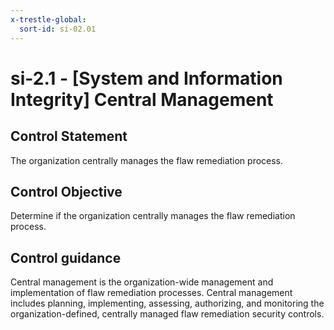 ```yaml
---
x-trestle-global:
  sort-id: si-02.01
---
```


# si-2.1 - \[System and Information Integrity\] Central Management

## Control Statement

The organization centrally manages the flaw remediation process.

## Control Objective

Determine if the organization centrally manages the flaw remediation process.

## Control guidance

Central management is the organization-wide management and implementation of flaw remediation processes. Central management includes planning, implementing, assessing, authorizing, and monitoring the organization-defined, centrally managed flaw remediation security controls.
